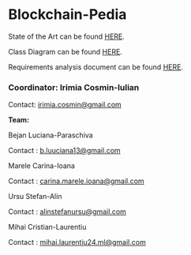 # Blockchain-Pedia

State of the Art can be found [HERE](https://docs.google.com/document/d/1a5bd_QrEQi9IooDOwWSxUzOzHLbgofyCUUbkv7_vVBo/edit#heading=h.bbaa7759cydt).

Class Diagram can be found [HERE](./docs/class-diagram.png).

Requirements analysis document can be found [HERE](https://docs.google.com/document/d/1rmV2RBYbfUJ7Hnfxul4ebAT3dNxWTTVnPLnhfwr5Bo8).

<h3>Coordinator: Irimia Cosmin-Iulian</h3>

Contact: irimia.cosmin@gmail.com

<b>Team:</b>

Bejan Luciana-Paraschiva

Contact : b.luuciana13@gmail.com

Marele Carina-Ioana

Contact : carina.marele.ioana@gmail.com

Ursu Stefan-Alin

Contact : alinstefanursu@gmail.com

Mihai Cristian-Laurentiu

Contact : mihai.laurentiu24.ml@gmail.com

